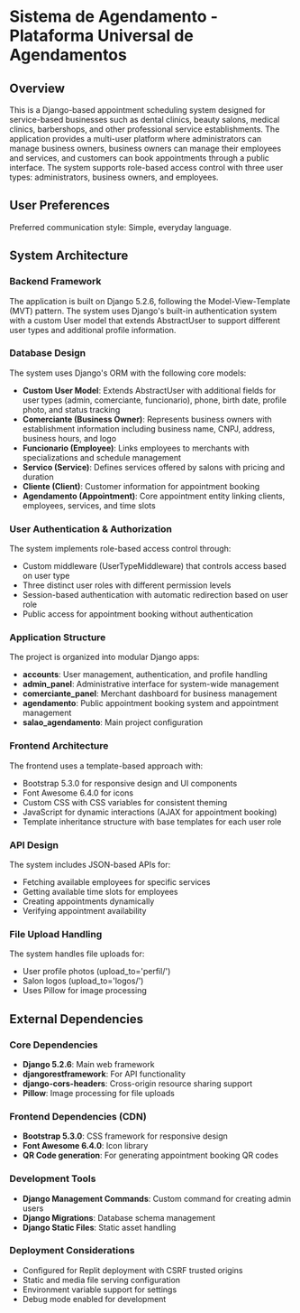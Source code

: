 # Sistema de Agendamento - Plataforma Universal de Agendamentos

## Overview

This is a Django-based appointment scheduling system designed for service-based businesses such as dental clinics, beauty salons, medical clinics, barbershops, and other professional service establishments. The application provides a multi-user platform where administrators can manage business owners, business owners can manage their employees and services, and customers can book appointments through a public interface. The system supports role-based access control with three user types: administrators, business owners, and employees.

## User Preferences

Preferred communication style: Simple, everyday language.

## System Architecture

### Backend Framework
The application is built on Django 5.2.6, following the Model-View-Template (MVT) pattern. The system uses Django's built-in authentication system with a custom User model that extends AbstractUser to support different user types and additional profile information.

### Database Design
The system uses Django's ORM with the following core models:
- **Custom User Model**: Extends AbstractUser with additional fields for user types (admin, comerciante, funcionario), phone, birth date, profile photo, and status tracking
- **Comerciante (Business Owner)**: Represents business owners with establishment information including business name, CNPJ, address, business hours, and logo
- **Funcionario (Employee)**: Links employees to merchants with specializations and schedule management
- **Servico (Service)**: Defines services offered by salons with pricing and duration
- **Cliente (Client)**: Customer information for appointment booking
- **Agendamento (Appointment)**: Core appointment entity linking clients, employees, services, and time slots

### User Authentication & Authorization
The system implements role-based access control through:
- Custom middleware (UserTypeMiddleware) that controls access based on user type
- Three distinct user roles with different permission levels
- Session-based authentication with automatic redirection based on user role
- Public access for appointment booking without authentication

### Application Structure
The project is organized into modular Django apps:
- **accounts**: User management, authentication, and profile handling
- **admin_panel**: Administrative interface for system-wide management
- **comerciante_panel**: Merchant dashboard for business management
- **agendamento**: Public appointment booking system and appointment management
- **salao_agendamento**: Main project configuration

### Frontend Architecture
The frontend uses a template-based approach with:
- Bootstrap 5.3.0 for responsive design and UI components
- Font Awesome 6.4.0 for icons
- Custom CSS with CSS variables for consistent theming
- JavaScript for dynamic interactions (AJAX for appointment booking)
- Template inheritance structure with base templates for each user role

### API Design
The system includes JSON-based APIs for:
- Fetching available employees for specific services
- Getting available time slots for employees
- Creating appointments dynamically
- Verifying appointment availability

### File Upload Handling
The system handles file uploads for:
- User profile photos (upload_to='perfil/')
- Salon logos (upload_to='logos/')
- Uses Pillow for image processing

## External Dependencies

### Core Dependencies
- **Django 5.2.6**: Main web framework
- **djangorestframework**: For API functionality
- **django-cors-headers**: Cross-origin resource sharing support
- **Pillow**: Image processing for file uploads

### Frontend Dependencies (CDN)
- **Bootstrap 5.3.0**: CSS framework for responsive design
- **Font Awesome 6.4.0**: Icon library
- **QR Code generation**: For generating appointment booking QR codes

### Development Tools
- **Django Management Commands**: Custom command for creating admin users
- **Django Migrations**: Database schema management
- **Django Static Files**: Static asset handling

### Deployment Considerations
- Configured for Replit deployment with CSRF trusted origins
- Static and media file serving configuration
- Environment variable support for settings
- Debug mode enabled for development